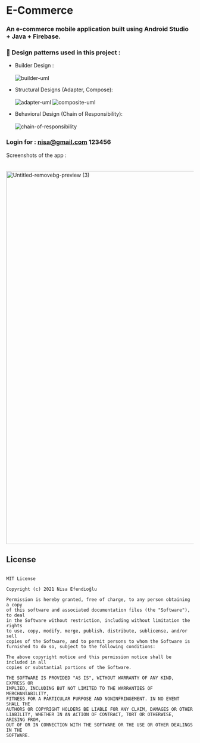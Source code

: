 # E-Commerce


### An e-commerce mobile application built using Android Studio + Java + Firebase.

### 🔨 Design patterns used in this project :

- Builder Design : <br> <br>
![builder-uml](https://user-images.githubusercontent.com/48391281/137640317-edba66a4-5366-46a9-93fe-26d45d193d5a.png)

- Structural Designs (Adapter, Compose): <br><br>
![adapter-uml](https://user-images.githubusercontent.com/48391281/137640421-64a1700c-013f-491b-be3f-234cc49e5fd4.png)
![composite-uml](https://user-images.githubusercontent.com/48391281/137640443-81bf6b56-73a4-449d-b02b-1a698f7a2514.png)

- Behavioral Design (Chain of Responsibility): <br><br>
![chain-of-responsibility](https://user-images.githubusercontent.com/48391281/137640527-000e186c-f74c-40d0-9442-d6259906a916.png)

### Login for : nisa@gmail.com 123456

Screenshots of the app :
<br><br><br>
<img width="1000" alt="Untitled-removebg-preview (3)" src="https://user-images.githubusercontent.com/48391281/138518299-64601183-c880-4560-b783-22fb964a09ed.png">


## License
```

MIT License

Copyright (c) 2021 Nisa Efendioğlu

Permission is hereby granted, free of charge, to any person obtaining a copy
of this software and associated documentation files (the "Software"), to deal
in the Software without restriction, including without limitation the rights
to use, copy, modify, merge, publish, distribute, sublicense, and/or sell
copies of the Software, and to permit persons to whom the Software is
furnished to do so, subject to the following conditions:

The above copyright notice and this permission notice shall be included in all
copies or substantial portions of the Software.

THE SOFTWARE IS PROVIDED "AS IS", WITHOUT WARRANTY OF ANY KIND, EXPRESS OR
IMPLIED, INCLUDING BUT NOT LIMITED TO THE WARRANTIES OF MERCHANTABILITY,
FITNESS FOR A PARTICULAR PURPOSE AND NONINFRINGEMENT. IN NO EVENT SHALL THE
AUTHORS OR COPYRIGHT HOLDERS BE LIABLE FOR ANY CLAIM, DAMAGES OR OTHER
LIABILITY, WHETHER IN AN ACTION OF CONTRACT, TORT OR OTHERWISE, ARISING FROM,
OUT OF OR IN CONNECTION WITH THE SOFTWARE OR THE USE OR OTHER DEALINGS IN THE
SOFTWARE.
